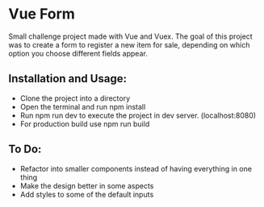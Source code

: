 # Vue Form
Small challenge project made with Vue and Vuex. The goal of this project was to create a form to register a new item for sale, depending on which option you choose different fields appear. 

## Installation and Usage:
* Clone the project into a directory
* Open the terminal and run npm install
* Run npm run dev to execute the project in dev server. (localhost:8080)
* For production build use npm run build

## To Do:
* Refactor into smaller components instead of having everything in one thing
* Make the design better in some aspects
* Add styles to some of the default inputs
